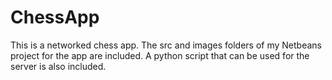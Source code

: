# ChessApp
This is a networked chess app. The src and images folders of my Netbeans project for the app are included. A python script that can be used for the server is also included.